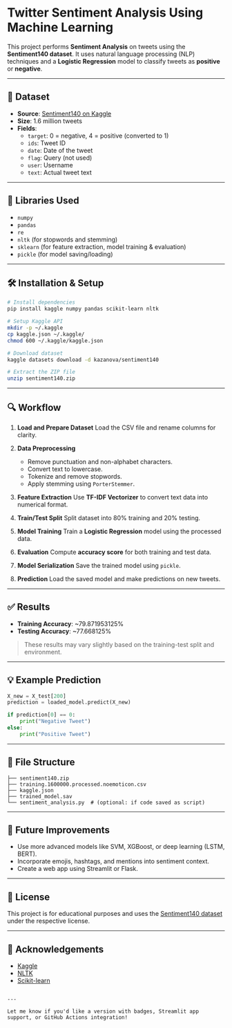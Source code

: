 # Twitter Sentiment Analysis Using Machine Learning

This project performs **Sentiment Analysis** on tweets using the **Sentiment140 dataset**. It uses natural language processing (NLP) techniques and a **Logistic Regression** model to classify tweets as **positive** or **negative**.

---

## 📂 Dataset

- **Source**: [Sentiment140 on Kaggle](https://www.kaggle.com/datasets/kazanova/sentiment140)
- **Size**: 1.6 million tweets
- **Fields**:
  - `target`: 0 = negative, 4 = positive (converted to 1)
  - `ids`: Tweet ID
  - `date`: Date of the tweet
  - `flag`: Query (not used)
  - `user`: Username
  - `text`: Actual tweet text

---

## 🧰 Libraries Used

- `numpy`
- `pandas`
- `re`
- `nltk` (for stopwords and stemming)
- `sklearn` (for feature extraction, model training & evaluation)
- `pickle` (for model saving/loading)

---

## 🛠️ Installation & Setup

```bash
# Install dependencies
pip install kaggle numpy pandas scikit-learn nltk

# Setup Kaggle API
mkdir -p ~/.kaggle
cp kaggle.json ~/.kaggle/
chmod 600 ~/.kaggle/kaggle.json

# Download dataset
kaggle datasets download -d kazanova/sentiment140

# Extract the ZIP file
unzip sentiment140.zip
````

---

## 🔍 Workflow

1. **Load and Prepare Dataset**
   Load the CSV file and rename columns for clarity.

2. **Data Preprocessing**

   * Remove punctuation and non-alphabet characters.
   * Convert text to lowercase.
   * Tokenize and remove stopwords.
   * Apply stemming using `PorterStemmer`.

3. **Feature Extraction**
   Use **TF-IDF Vectorizer** to convert text data into numerical format.

4. **Train/Test Split**
   Split dataset into 80% training and 20% testing.

5. **Model Training**
   Train a **Logistic Regression** model using the processed data.

6. **Evaluation**
   Compute **accuracy score** for both training and test data.

7. **Model Serialization**
   Save the trained model using `pickle`.

8. **Prediction**
   Load the saved model and make predictions on new tweets.

---

## ✅ Results

* **Training Accuracy**: \~79.871953125%
* **Testing Accuracy**: \~77.668125%

> These results may vary slightly based on the training-test split and environment.

---

## 💡 Example Prediction

```python
X_new = X_test[200]
prediction = loaded_model.predict(X_new)

if prediction[0] == 0:
    print("Negative Tweet")
else:
    print("Positive Tweet")
```

---

## 📁 File Structure

```
├── sentiment140.zip
├── training.1600000.processed.noemoticon.csv
├── kaggle.json
├── trained_model.sav
└── sentiment_analysis.py  # (optional: if code saved as script)
```

---

## 🚀 Future Improvements

* Use more advanced models like SVM, XGBoost, or deep learning (LSTM, BERT).
* Incorporate emojis, hashtags, and mentions into sentiment context.
* Create a web app using Streamlit or Flask.

---

## 📜 License

This project is for educational purposes and uses the [Sentiment140 dataset](https://www.kaggle.com/datasets/kazanova/sentiment140) under the respective license.

---

## 🙌 Acknowledgements

* [Kaggle](https://www.kaggle.com/)
* [NLTK](https://www.nltk.org/)
* [Scikit-learn](https://scikit-learn.org/)

```

---

Let me know if you'd like a version with badges, Streamlit app support, or GitHub Actions integration!
```
